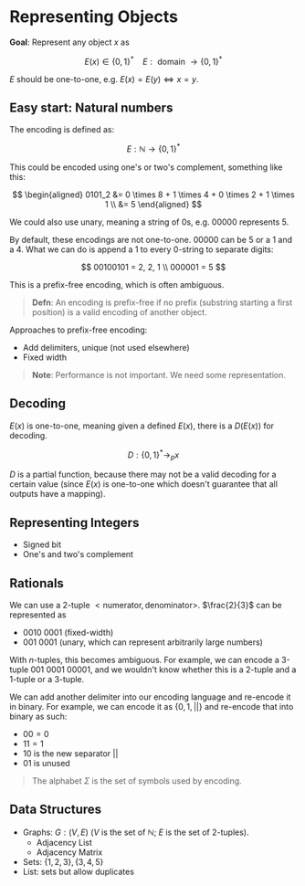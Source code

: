 # Representing Objects

**Goal**: Represent any object $x$ as

$$
E(x) \in \{0, 1\}^* \ \ \ \ E: \text{ domain } \to \{0, 1\}^*
$$

$E$ should be one-to-one, e.g. $E(x) = E(y) \iff x = y$.

## Easy start: Natural numbers

The encoding is defined as:

$$
E : \mathbb{N} \to \{0, 1\}^*
$$

This could be encoded using one's or two's complement, something like this:

$$
\begin{aligned}
0101_2 &= 0 \times 8 + 1 \times 4 + 0 \times 2 + 1 \times 1 \\
       &= 5
\end{aligned}
$$

We could also use unary, meaning a string of $0$s, e.g. $00000$ represents $5$.

By default, these encodings are not one-to-one. $00000$ can be $5$ or a $1$
and a $4$. What we can do is append a $1$ to every $0$-string to separate
digits:

$$
00100101 = 2, 2, 1 \\
000001 = 5
$$

This is a prefix-free encoding, which is often ambiguous.

> **Defn**: An encoding is prefix-free if no prefix (substring starting a first
> position) is a valid encoding of another object.

Approaches to prefix-free encoding:

- Add delimiters, unique (not used elsewhere)
- Fixed width

> **Note**: Performance is not important. We need some representation.

## Decoding

$E(x)$ is one-to-one, meaning given a defined $E(x)$, there is a $D(E(x))$ for
decoding.

$$
D : \{0, 1\}^* \to_p x
$$

$D$ is a partial function, because there may not be a valid decoding for a
certain value (since $E(x)$ is one-to-one which doesn't guarantee that all
outputs have a mapping).

## Representing Integers

- Signed bit
- One's and two's complement

## Rationals

We can use a 2-tuple $< \text{numerator}, \text{denominator} >$. $\frac{2}{3}$
can be represented as

- $0010 \ 0001$ (fixed-width)
- $001 \ 0001$ (unary, which can represent arbitrarily large numbers)

With $n$-tuples, this becomes ambiguous. For example, we can encode a 3-tuple
$001 \ 0001 \ 0000 1$, and we wouldn't know whether this is a 2-tuple and a
1-tuple or a 3-tuple.

We can add another delimiter into our encoding language and re-encode it in
binary. For example, we can encode it as $\{0, 1, ||\}$ and re-encode that into
binary as such:

- $00 = 0$
- $11 = 1$
- $10$ is the new separator $||$
- $01$ is unused

> The alphabet $\Sigma$ is the set of symbols used by encoding.

## Data Structures

- Graphs: $G : (V, E)$ ($V$ is the set of $\mathbb{N}$; $E$ is the set of 2-tuples).
	- Adjacency List
	- Adjacency Matrix
- Sets: $\{1, 2, 3\}, \{3, 4, 5\}$
- List: sets but allow duplicates
